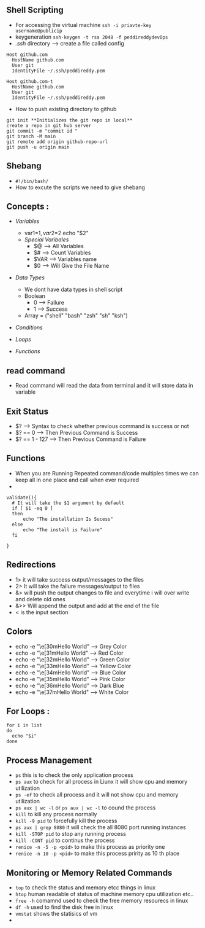 ## Shell Scripting

- For accessing the virtual machine ```ssh -i priavte-key username@publicip```
- keygeneration ```ssh-keygen -t rsa 2048 -f peddireddydevOps```
- *.ssh* directory --> create a file called config

```
Host github.com
  HostName github.com
  User git
  IdentityFile ~/.ssh/peddireddy.pem

Host github.com-t
  HostName github.com
  User git
  IdentityFile ~/.ssh/peddireddy.pem
```
- How to push existing directory to github


```
git init **Initializes the git repo in local**
create a repo in git hub server
git commit -m "commit id "
git branch -M main
git remote add origin github-repo-url
git push -u origin main

```

## Shebang 
- ```#!/bin/bash/```
- How to excute the scripts we need to give shebang

## Concepts :
- *Variables*
  - var1=$1, var2=$2 echo "$2"
  - *Special Varibales*
    - $@ --> All Variables
    - $# --> Count Variables
    - $VAR --> Variables name
    - $0 --> Will Give the File Name
  
- *Data Types*
  - We dont have data types in shell script 
  - Boolean 
    - 0 --> Failure
    - 1 --> Success
  - Array = ("shell" "bash" "zsh" "sh" "ksh")
- *Conditions*
- *Loops*
- *Functions*

## read command 
- Read command will read the data from terminal and it will store data in variable

## Exit Status
- $? --> Syntax to check whether previous command is success or not 
- $? == 0 --> Then Previous Command is Success
- $? == 1 - 127  --> Then Previous Command is Failure 

## Functions 
- When you are Running Repeated command/code multiples times we can keep all in one place and call when ever required
- 
```
validate(){
  # It will take the $1 argument by default
  if [ $1 -eq 0 ]
  then 
      echo "The installation Is Sucess"
  else
      echo "The install is Failure"
  fi

}
```

## Redirections
- 1> it will take success output/messages to the files
- 2> It will take the failure messages/output to files
- &> will push the output changes to file and everytime i will over write and delete old ones
- &>> Will append the output and add at the end of the file
- < is the input section

## Colors

- echo -e "\e[30mHello World" --> Grey Color
- echo -e "\e[31mHello World" --> Red Color
- echo -e "\e[32mHello World" --> Green Color
- echo -e "\e[33mHello World" --> Yellow Color
- echo -e "\e[34mHello World" --> Blue Color
- echo -e "\e[35mHello World" --> Pink Color
- echo -e "\e[36mHello World" --> Dark Blue 
- echo -e "\e[37mHello World" --> White Color

## For Loops : 
```
for i in list
do
  echo "$i"
done
```

## Process Management 
- `ps` this is to check the only application process 
- `ps aux` to check for all process in Liunx it will show cpu and memory utilization
- `ps -ef` to check all process and it will not show cpu and memory utilization
- `ps aux | wc -l` or `ps aux | wc -l` to cound the process
- `kill` to kill any process normally
- `kill -9 pid` to forcefully kill the process 
- `ps aux | grep 8080` it will check the all 8080 port running instances
- `kill -STOP pid` to stop any running process
- `kill -CONT pid` to continus the process
- `renice -n -5 -p <pid>` to make this process as priority one
- `renice -n 10 -p <pid>` to make this process pririty as 10 th place 

## Monitoring or Memory Related Commands
- `top` to check the status and memory etcc things in linux
- `htop` human readable of status of machine memory cpu utilization etc..
- `free -h` comamnd used to check the free memory resourecs in linux
- `df -h` used to find the disk free in linux
- `vmstat` shows the statisics of vm 
- 